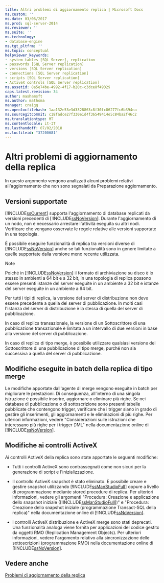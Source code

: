 ```yaml
---
title: Altri problemi di aggiornamento replica | Microsoft Docs
ms.custom: ''
ms.date: 03/06/2017
ms.prod: sql-server-2014
ms.reviewer: ''
ms.suite: ''
ms.technology:
- database-engine
ms.tgt_pltfrm: ''
ms.topic: conceptual
helpviewer_keywords:
- system tables [SQL Server], replication
- passwords [SQL Server replication]
- versions [SQL Server replication]
- connections [SQL Server replication]
- scripts [SQL Server replication]
- ActiveX controls [SQL Server replication]
ms.assetid: 8a5e74be-4992-4f17-b20c-c3dce8f49329
caps.latest.revision: 34
author: mashamsft
ms.author: mathoma
manager: craigg
ms.openlocfilehash: 1aa132e53e3d3328863c8f30fc86277fc6b394ea
ms.sourcegitcommit: c18fadce27f330e1d4f36549414e5c84ba2f46c2
ms.translationtype: MT
ms.contentlocale: it-IT
ms.lasthandoff: 07/02/2018
ms.locfileid: "37200681"
---
```

# <a name="other-replication-upgrade-issues"></a>Altri problemi di aggiornamento della replica
  In questo argomento vengono analizzati alcuni problemi relativi all'aggiornamento che non sono segnalati da Preparazione aggiornamento.  
  
## <a name="versions-supported"></a>Versioni supportate  
 [!INCLUDE[ssCurrent](../../includes/sscurrent-md.md)] supporta l'aggiornamento di database replicati da versioni precedenti di [!INCLUDE[ssNoVersion](../../includes/ssnoversion-md.md)]. Durante l'aggiornamento di un nodo, non è necessario arrestare l'attività eseguita su altri nodi. Verificare che vengano osservate le regole relative alle versioni supportate in una topologia.  
  
 È possibile eseguire funzionalità di replica tra versioni diverse di [!INCLUDE[ssNoVersion](../../includes/ssnoversion-md.md)] anche se tali funzionalità sono in genere limitate a quelle supportate dalla versione meno recente utilizzata.  
  
> [!NOTE]  
>  Poiché in [!INCLUDE[ssNoVersion](../../includes/ssnoversion-md.md)] il formato di archiviazione su disco è lo stesso in ambienti a 64 bit e a 32 bit, in una topologia di replica possono essere presenti istanze del server eseguite in un ambiente a 32 bit e istanze del server eseguite in un ambiente a 64 bit.  
  
 Per tutti i tipi di replica, la versione del server di distribuzione non deve essere precedente a quella del server di pubblicazione. In molti casi l'istanza del server di distribuzione è la stessa di quella del server di pubblicazione.  
  
 In caso di replica transazionale, la versione di un Sottoscrittore di una pubblicazione transazionale è limitata a un intervallo di due versioni in base alla versione del server di pubblicazione.  
  
 In caso di replica di tipo merge, è possibile utilizzare qualsiasi versione del Sottoscrittore di una pubblicazione di tipo merge, purché non sia successiva a quella del server di pubblicazione.  
  
## <a name="merge-replication-batches-changes"></a>Modifiche eseguite in batch della replica di tipo merge  
 Le modifiche apportate dall'agente di merge vengono eseguite in batch per migliorare le prestazioni. Di conseguenza, all'interno di una singola istruzione è possibile inserire, aggiornare o eliminare più righe. Se nei database di pubblicazione o di sottoscrizione sono presenti tabelle pubblicate che contengono trigger, verificare che i trigger siano in grado di gestire gli inserimenti, gli aggiornamenti e le eliminazioni di più righe. Per ulteriori informazioni, vedere "Considerazioni sulle istruzioni che interessano più righe per i trigger DML" nella documentazione online di [!INCLUDE[ssNoVersion](../../includes/ssnoversion-md.md)].  
  
## <a name="activex-control-changes"></a>Modifiche ai controlli ActiveX  
 Ai controlli ActiveX della replica sono state apportate le seguenti modifiche:  
  
-   Tutti i controlli ActiveX sono contrassegnati come non sicuri per la generazione di script e l'inizializzazione.  
  
-   Il controllo ActiveX snapshot è stato eliminato. È possibile creare e gestire snapshot utilizzando [!INCLUDE[ssManStudioFull](../../includes/ssmanstudiofull-md.md)] oppure a livello di programmazione mediante stored procedure di replica. Per ulteriori informazioni, vedere gli argomenti "Procedura: Creazione e applicazione dello snapshot iniziale ([!INCLUDE[ssManStudioFull](../../includes/ssmanstudiofull-md.md)])" e "Procedura: Creazione dello snapshot iniziale (programmazione Transact-SQL della replica)" nella documentazione online di [!INCLUDE[ssNoVersion](../../includes/ssnoversion-md.md)].  
  
-   I controlli ActiveX distribuzione e ActiveX merge sono stati deprecati. Una funzionalità analoga viene fornita per applicazioni del codice gestito da oggetti RMO (Replication Management Objects). Per ulteriori informazioni, vedere l'argomento relativo alla sincronizzazione delle sottoscrizioni (programmazione RMO) nella documentazione online di [!INCLUDE[ssNoVersion](../../includes/ssnoversion-md.md)].  
  
## <a name="see-also"></a>Vedere anche  
 [Problemi di aggiornamento della replica](../../../2014/sql-server/install/replication-upgrade-issues.md)  
  
  
